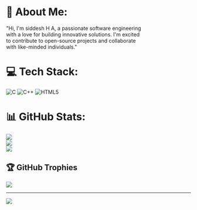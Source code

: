 # 💫 About Me:
"Hi, I'm siddesh H A, a passionate software engineering <br>with a love for building innovative solutions. I'm excited<br> to contribute to open-source projects and collaborate <br>with like-minded individuals."<br>


# 💻 Tech Stack:
![C](https://img.shields.io/badge/c-%2300599C.svg?style=flat&logo=c&logoColor=white) ![C++](https://img.shields.io/badge/c++-%2300599C.svg?style=flat&logo=c%2B%2B&logoColor=white) ![HTML5](https://img.shields.io/badge/html5-%23E34F26.svg?style=flat&logo=html5&logoColor=white)
# 📊 GitHub Stats:
![](https://github-readme-stats.vercel.app/api?username=siddesh2006&theme=midnight-purple&hide_border=false&include_all_commits=true&count_private=false)<br/>
![](https://nirzak-streak-stats.vercel.app/?user=siddesh2006&theme=midnight-purple&hide_border=false)<br/>
![](https://github-readme-stats.vercel.app/api/top-langs/?username=siddesh2006&theme=midnight-purple&hide_border=false&include_all_commits=true&count_private=false&layout=compact)

## 🏆 GitHub Trophies
![](https://github-profile-trophy.vercel.app/?username=siddesh2006&theme=radical&no-frame=false&no-bg=true&margin-w=4)

---
[![](https://visitcount.itsvg.in/api?id=siddesh2006&icon=0&color=12)](https://visitcount.itsvg.in)

<!-- Proudly created with GPRM ( https://gprm.itsvg.in ) -->
